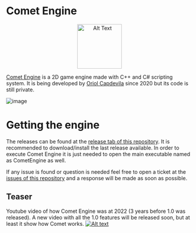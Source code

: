 # Comet Engine
<p align="center">
  <img src="https://github.com/user-attachments/assets/39681be9-84a4-4f76-a429-67d1b4a5199e" alt="Alt Text" width="120" height="120">
</p>

[Comet Engine](https://github.com/OriolCS2/CometEngine) is a 2D game engine made with C++ and C# scripting system. It is being developed by [Oriol Capdevila](https://www.linkedin.com/in/oriol-capdevila/) since 2020 but its code is still private.

![image](https://github.com/user-attachments/assets/d2f836b4-9cd4-4a5d-868c-e1c055b70c26)

# Getting the engine
The releases can be found at the [release tab of this repository](https://github.com/OriolCS2/CometEngine/releases). It is recommended to download/install the last release available. In order to execute Comet Engine it is just needed to open the main executable named as CometEngine as well.

If any issue is found or question is needed feel free to open a ticket at the [issues of this repository](https://github.com/OriolCS2/CometEngine/issues) and a response will be made as soon as possible.

## Teaser
Youtube video of how Comet Engine was at 2022 (3 years before 1.0 was released). A new video with all the 1.0 features will be released soon, but at least it show how Comet works.
[![Alt text](https://img.youtube.com/vi/zLf-vsr-gkk/0.jpg)](https://www.youtube.com/watch?v=zLf-vsr-gkk)
